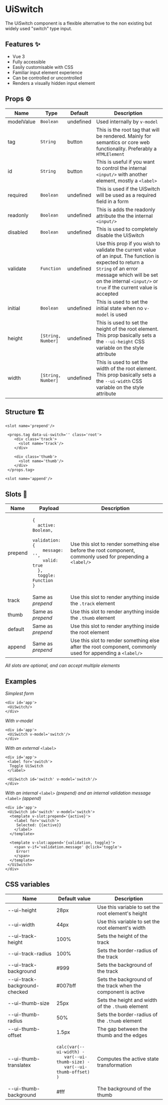 # UiSwitch
The UiSwitch component is a flexible alternative to the non existing but widely used "switch" type input.

## Features ✨

 <ul>
  <li>Vue 3</li>
  <li>Fully accessible</li>
  <li>Easily customisable with CSS</li>
  <li>Familiar input element experience</li>
 <li>Can be controlled or uncontrolled</li>
  <li>Renders a visually hidden input element</li>
 </ul>
 
## Props ⚙

<table>
 <thead>
  <tr>
    <th>Name</th><th>Type</th><th>Default</th><th>Description</th>
  </tr>
 </thead>
 <tbody>
  <tr>
    <td>modelValue</td><td><code>Boolean</code></td><td>undefined</td><td>Used internally by <code>v-model</code></td>
  </tr>
  <tr>
   <td>tag</td><td><code>String</code></td><td>button</td><td>This is the root tag that will be rendered. Mainly for semantics or core web functionality. Preferably a <code>HTMLElement</code></td>
  </tr>
   <tr>
   <td>id</td><td><code>String</code></td><td>button</td><td>This is useful if you want to control the internal <code>&lt;input/&gt;</code> with another element, mostly a <code>&lt;label&gt;</code></td>
  </tr>
  <tr>
   <td>required</td><td><code>Boolean</code></td><td>undefined</td><td>This is used if the UiSwitch will be used as a required field in a form
</td>
  </tr>
   <tr>
   <td>readonly</td><td><code>Boolean</code></td><td>undefined</td><td>This is adds the readonly attribute the the internal <code>&lt;input/&gt;</code></td>
  </tr>
   <tr>
   <td>disabled</td><td><code>Boolean</code></td><td>undefined</td><td>This is used to completely disable the UiSwitch</td>
  </tr>
   <tr>
   <td>validate</td><td><code>Function</code></td><td>undefined</td><td>Use this prop if you wish to validate the current value of an input. The function is expected to return a <code>String</code> of an error message which will be set on the internal <code>&lt;input/&gt;</code> or <code>true</code> if the current value is accepted</td>
  </tr>
  <tr>
   <td>initial</td><td><code>Boolean</code></td><td>undefined</td><td>This is used to set the initial state when no <code>v-model</code> is used</td>
  </tr>
   <tr>
   <td>height</td><td><code>[String, Number]</code></td><td>undefined</td><td>This is used to set the height of the root element. This prop basically sets a the <code>--ui-height</code> CSS variable on the style attribute</td>
  </tr>
    <tr>
   <td>width</td><td><code>[String, Number]</code></td><td>undefined</td><td>This is used to set the width of the root element. This prop basically sets a the <code>--ui-width</code> CSS variable on the style attribute</td>
  </tr>
 </tbody>
</table>


## Structure 🏗

<pre><code>&lt;slot name='prepend'/&gt;
    
 &lt;props.tag data-ui-switch='' class='root'>
    &lt;div class='track'&gt;
      &lt;slot name='track'/&gt;
    &lt;/div&gt;
      
    &lt;div class='thumb'&gt;
      &lt;slot name='thumb'/&gt;
    &lt;/div&gt;
 &lt;/props.tag> 
     
&lt;slot name='append'/&gt;   
</code></pre>

## Slots 🎰 

<table>
 <thead>
  <tr>
    <th>Name</th><th>Payload</th><th>Description</th>
  </tr>
 </thead>
 <tbody>
  <tr>
    <td>prepend</td><td>
    <pre><code>{ 
  active: Boolean,
  validation: {
    message: '',
    valid: true
  },
  toggle: Function
}
</code></pre></td><td>Use this slot to render something else before the root component, commonly used for prepending a <code>&lt;label/&gt;</code></td>
  </tr>
   <tr>
     <td>track</td><td>Same as <em>prepend</em></td><td>Use this slot to render anything inside the <code>.track</code> element</td>
  </tr>
   <tr>
     <td>thumb</td><td>Same as <em>prepend</em></td><td>Use this slot to render anything inside the <code>.thumb</code> element</td>
  </tr>
   <tr>
     <td>default</td><td>Same as <em>prepend</em></td><td>Use this slot to render anything inside the root element</td>
  </tr>
   <tr>
     <td>append</td><td>Same as <em>prepend</em></td><td>Use this slot to render something else after the root component, commonly used for appending a <code>&lt;label/&gt;</code></td>
  </tr>
 </tbody>
</table>

<em>All slots are optional, and can accept multiple elements</em>

## Examples

 <em>Simplest form</em>
 
<pre><code>&lt;div id='app'&gt;
 &lt;UiSwitch/&gt;
&lt;/div&gt;
</code></pre>

<em>With v-model</em>
 
<pre><code>&lt;div id='app'&gt;
 &lt;UiSwitch v-model='switch'/&gt;
&lt;/div&gt;
</code></pre>

<em>With an external</em> <code>&lt;label&gt;</code>
 
<pre><code>&lt;div id='app'&gt;
 &lt;label for='switch'&gt;
  Toggle UiSwitch
 &lt;/label&gt;
 
 &lt;UiSwitch id='switch' v-model='switch'/&gt;
&lt;/div&gt;
</code></pre>

<em>With an internal</em> <code>&lt;label&gt;</code> <em>(prepend) and an internal validation message</em> <code>&lt;label&gt;</code> <em>(append)</em>
 
<pre><code>&lt;div id='app'&gt;
 &lt;UiSwitch id='switch' v-model='switch'&gt;
  &lt;template v-slot:prepend='{active}'&gt;
    &lt;label for='switch'&gt;
     Selected: {{active}}
    &lt;/label&gt;  
  &lt;/template&gt;
  
  &lt;template v-slot:append='{validation, toggle}'&gt;
    &lt;span v-if='validation.message' @click='toggle'&gt;
     Error!
    &lt;/span&gt;
  &lt;/template&gt;
 &lt;/UiSwitch&gt;
&lt;/div&gt;
</code></pre>

## CSS variables
<table>
 <thead>
  <tr>
    <th>Name</th><th>Default value</th><th>Description</th>
  </tr>
 </thead>
 <tbody>
  <tr>
    <td>--ui-height</td><td>28px</td><td>Use this variable to set the root element's height</td>
  </tr>
   <tr>
     <td>--ui-width</td><td>44px</td><td>Use this variable to set the root element's width</td>
  </tr>
   <tr>
     <td>--ui-track-height</td><td>100%</td><td>Sets the height of the track</td>
  </tr>
  <tr>
     <td>--ui-track-radius</td><td>100%</td><td>Sets the border-radius of the track</td>
  </tr>
 <tr>
     <td>--ui-track-background</td><td>#999</td><td>Sets the background of the track</td>
  </tr>
    <tr>
     <td>--ui-track-background-checked</td><td>#007bff</td><td>Sets the background of the track when the component is active</td>
  </tr>
    <tr>
      <td>--ui-thumb-size</td><td>25px</td><td>Sets the height and width of the <code>.thumb</code> element</td>
  </tr>
    <tr>
      <td>--ui-thumb-radius</td><td>50%</td><td>Sets the border-radius of the <code>.thumb</code> element</td>
  </tr>
    <tr>
      <td>--ui-thumb-offset</td><td>1.5px</td><td>The gap between the thumb and the edges</td>
  </tr>
    <tr>
      <td>--ui-thumb-translatex</td><td>
<pre><code>calc(var(--ui-width) - 
   var(--ui-thumb-size) - 
   var(--ui-thumb-offset)
)</code></pre></td><td>Computes the active state transformation</td>
  </tr>
  <tr>
      <td>--ui-thumb-background</td><td>#fff</td><td>The background of the thumb</td>
  </tr>
 </tbody>
</table>
